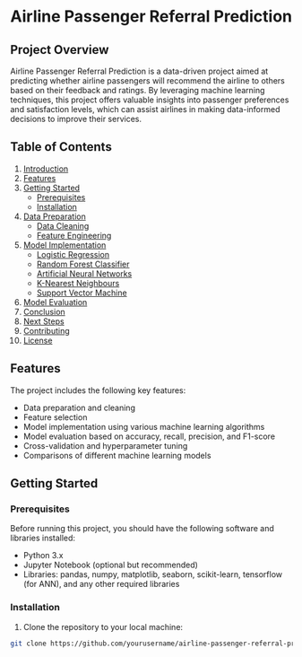 # Airline Passenger Referral Prediction

## Project Overview

Airline Passenger Referral Prediction is a data-driven project aimed at predicting whether airline passengers will recommend the airline to others based on their feedback and ratings. By leveraging machine learning techniques, this project offers valuable insights into passenger preferences and satisfaction levels, which can assist airlines in making data-informed decisions to improve their services.

## Table of Contents

1. [Introduction](#introduction)
2. [Features](#features)
3. [Getting Started](#getting-started)
   - [Prerequisites](#prerequisites)
   - [Installation](#installation)
4. [Data Preparation](#data-preparation)
   - [Data Cleaning](#data-cleaning)
   - [Feature Engineering](#feature-engineering)
5. [Model Implementation](#model-implementation)
   - [Logistic Regression](#logistic-regression)
   - [Random Forest Classifier](#random-forest-classifier)
   - [Artificial Neural Networks](#artificial-neural-networks)
   - [K-Nearest Neighbours](#k-nearest-neighbours)
   - [Support Vector Machine](#support-vector-machine)
6. [Model Evaluation](#model-evaluation)
7. [Conclusion](#conclusion)
8. [Next Steps](#next-steps)
9. [Contributing](#contributing)
10. [License](#license)

## Features

The project includes the following key features:

- Data preparation and cleaning
- Feature selection
- Model implementation using various machine learning algorithms
- Model evaluation based on accuracy, recall, precision, and F1-score
- Cross-validation and hyperparameter tuning
- Comparisons of different machine learning models

## Getting Started

### Prerequisites

Before running this project, you should have the following software and libraries installed:

- Python 3.x
- Jupyter Notebook (optional but recommended)
- Libraries: pandas, numpy, matplotlib, seaborn, scikit-learn, tensorflow (for ANN), and any other required libraries

### Installation

1. Clone the repository to your local machine:

```bash
git clone https://github.com/yourusername/airline-passenger-referral-prediction.git
